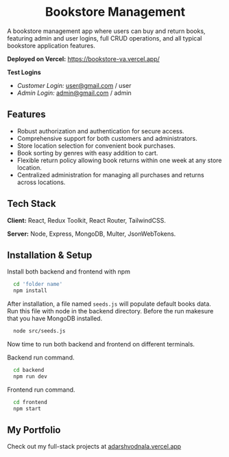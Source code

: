 <div align='center'>
  <h1>Bookstore Management</h1>
</div>

A bookstore management app where users can buy and return books, featuring admin and user logins, full CRUD operations, and all typical bookstore application features.

**Deployed on Vercel:** https://bookstore-va.vercel.app/

**Test Logins**
- *Customer Login:* user@gmail.com / user
- *Admin Login:* admin@gmail.com / admin

## Features

- Robust authorization and authentication for secure access.
- Comprehensive support for both customers and administrators.
- Store location selection for convenient book purchases.
- Book sorting by genres with easy addition to cart.
- Flexible return policy allowing book returns within one week at any store location.
- Centralized administration for managing all purchases and returns across locations.


## Tech Stack

**Client:** React, Redux Toolkit, React Router, TailwindCSS.

**Server:** Node, Express, MongoDB, Multer, JsonWebTokens.


## Installation & Setup

Install both backend and frontend with npm

```bash
  cd 'folder name'
  npm install
```

After installation, a file named `seeds.js` will populate default books data. Run this file with node in the backend directory. Before the run makesure that you have MongoDB installed.

```bash
  node src/seeds.js
```

Now time to run both backend and frontend on different terminals.

Backend run command.
```bash
  cd backend
  npm run dev
```
Frontend run command.
```bash
  cd frontend
  npm start
```

## My Portfolio
Check out my full-stack projects at [adarshvodnala.vercel.app](https://adarshvodnala.vercel.app)


